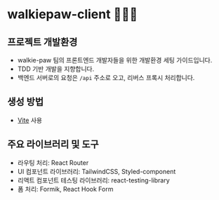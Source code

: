 # walkiepaw-client 👩🏻‍💻

## 프로젝트 개발환경 
- walkie-paw 팀의 프론트엔드 개발자들을 위한 개발환경 세팅 가이드입니다.
- TDD 기반 개발을 지향합니다.
- 백엔드 서버로의 요청은 `/api` 주소로 오고, 리버스 프록시 처리합니다.

## 생성 방법
- [Vite](https://ko.vitejs.dev/) 사용 

## 주요 라이브러리 및 도구
- 라우팅 처리: React Router
- UI 컴포넌트 라이브러리: TailwindCSS, Styled-component 
- 리액트 컴포넌트 테스팅 라이브러리: react-testing-library
- 폼 처리: Formik, React Hook Form
